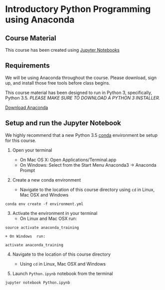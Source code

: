 # Introductory Python Programming using Anaconda

## Course Material

This course has been created using [Jupyter Notebooks](http://jupyter.org/)

## Requirements

We will be using Anaconda throughout the course. Please download, sign up, and install those free tools before class begins.

This course material has been designed to run in Python 3, specifically, Python 3.5. *PLEASE MAKE SURE TO DOWNLOAD A PYTHON 3 INSTALLER.*

[Download Anaconda](https://www.continuum.io/downloads)

## Setup and run the Jupyter Notebook

We highly recommend that a new Python 3.5 [conda](http://conda.pydata.org/docs/) environment be setup for this course.

1. Open your terminal
    + On Mac OS X: Open Applications/Terminal.app
    + On Windows: Select from the Start Menu Anaconda3 -> Anaconda Prompt

2. Create a new conda environment

    + Navigate to the location of this course directory using `cd` in Linux, Mac OSX and Windows

```
conda env create -f environment.yml
```

3. Activate the environment in your terminal
    + On Linux and Mac OSX run:

```
source activate anaconda_training
```

    + On Windows  run:

```
activate anaconda_training
```

4. Navigate to the location of this course directory
    + Using `cd` in Linux, Mac OSX and Windows

5. Launch `Python.ipynb` notebook from the terminal

```
jupyter notebook Python.ipynb
```
